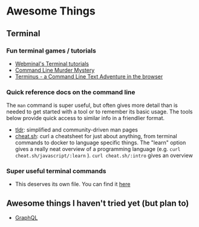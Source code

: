 # Awesome Things

## Terminal

### Fun terminal games / tutorials

* [Webminal's Terminal tutorials](http://www.webminal.org/)
* [Command Line Murder Mystery](https://github.com/veltman/clmystery)
* [Terminus - a Command Line Text Adventure in the browser](http://web.mit.edu/mprat/Public/web/Terminus/Web/main.html)

### Quick reference docs on the command line

The `man` command is super useful, but often gives more detail than is needed to get started with a tool or to remember its basic usage. The tools below provide quick access to similar info in a friendlier format.

* [tldr](https://github.com/tldr-pages/tldr): simplified and community-driven man pages
* [cheat.sh](https://github.com/chubin/cheat.sh): curl a cheatsheet for just about anything, from terminal commands to docker to language specific things. The "learn" option gives a really neat overview of a programming language (e.g. `curl cheat.sh/javascript/:learn` ).  `curl cheat.sh/:intro` gives an overview

### Super useful terminal commands

* This deserves its own file. You can find it [here](https://github.com/biancapower/awesome-things/blob/master/awesome-commands.md)


## Awesome things I haven't tried yet (but plan to)

* [GraphQL](https://graphql.org/learn/)
